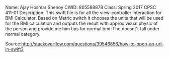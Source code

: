 Name: Ajay Hosmar Shenoy
CWID: 805588878
Class: Spring 2017 CPSC 411-01
Description: This swift file is for all the view-controller interaction for BMI Calculator. Based on Metric switch it chooses the units that will be used for the BMI calculation 
and outputs the result with approx visual physic of the person and provide me him tips for normal bmi if he doesnt't fall under normal category.

Source:http://stackoverflow.com/questions/39546856/how-to-open-an-url-in-swift3
